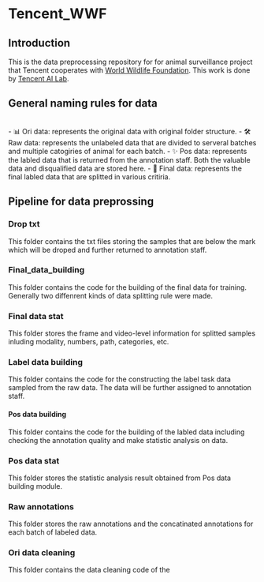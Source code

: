 # Tencent_WWF


## Introduction
This is the data preprocessing repository for for animal surveillance project that Tencent cooperates with [World Wildlife Foundation](https://www.worldwildlife.org/). This work is done by [Tencent AI Lab](https://ai.tencent.com/ailab/en/index).

## General naming rules for data
<br />
- 📊 Ori data: represents the original data with original folder structure.
- 🛠 Raw data: represents the unlabeled data that are divided to serveral batches and multiple catogiries of animal for each batch.
- ✨ Pos data: represents the labled data that is returned from the annotation staff. Both the valuable data and disqualified data are stored here.
- 📝 Final data: represents the final labled data that are splitted in various critiria.

<br />


## Pipeline for data preprossing

### Drop txt
This folder contains the txt files storing the samples that are below the mark which will be droped and further returned to annotation staff.
### Final_data_building
This folder contains the code for the building of the final data for training. Generally two diffenrent kinds of data splitting rule were made.
### Final data stat 
This folder stores the frame and video-level information for splitted samples inluding modality, numbers, path, categories, etc.
### Label data building
This folder contains the code for the constructing the label task data sampled from the raw data. The data will be further assigned to annotation staff. 
#### Pos data building
This folder contains the code for the building of the labled data including checking the annotation quality and make statistic analysis on data.
### Pos data stat
This folder stores the statistic analysis result obtained from Pos data building module.
### Raw annotations
This folder stores the raw annotations and the concatinated annotations for each batch of labeled data.
### Ori data cleaning
This folder contains the data cleaning code of the 



